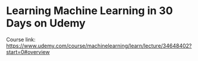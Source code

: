 # Learning Machine Learning in 30 Days on Udemy 
Course link: https://www.udemy.com/course/machinelearning/learn/lecture/34648402?start=0#overview
